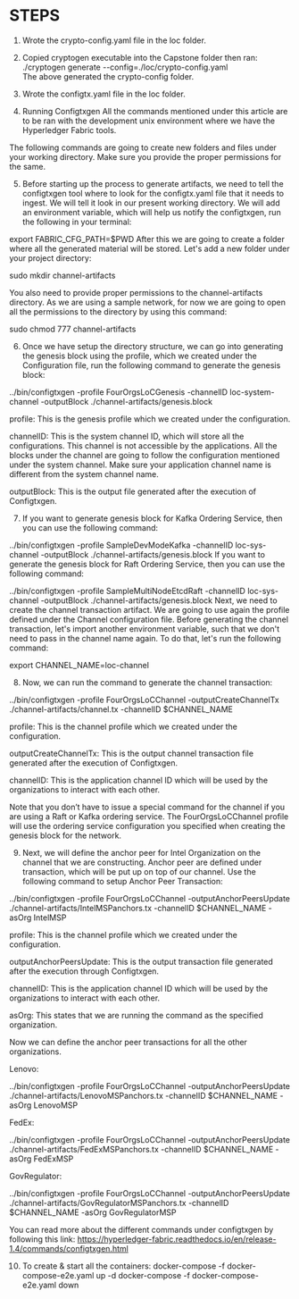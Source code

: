 # STEPS 

 1. Wrote the crypto-config.yaml file in the loc folder. 

 2. Copied cryptogen executable into the Capstone folder then ran: 
  ./cryptogen generate --config=./loc/crypto-config.yaml    
  The above generated the crypto-config folder. 

 3. Wrote the configtx.yaml file in the loc folder.

 4.  Running Configtxgen
  All the commands mentioned under this article are to be ran with the development unix environment where we have the Hyperledger Fabric tools.

  The following commands are going to create new folders and files under your working directory. Make sure you provide the proper permissions for the same.

 5. Before starting up the process to generate artifacts, we need to tell the configtxgen tool where to look for the configtx.yaml file that it needs to ingest. We will tell it look in our present working directory. We will add an environment variable, which will help us notify the configtxgen, run the following in your terminal:

export FABRIC_CFG_PATH=$PWD
After this we are going to create a folder where all the generated material will be stored. Let's add a new folder under your project directory:

sudo mkdir channel-artifacts

You also need to provide proper permissions to the channel-artifacts directory. As we are using a sample network, for now we are going to open all the permissions to the directory by using this command:

sudo chmod 777 channel-artifacts

6. Once we have setup the directory structure, we can go into generating the genesis block using the profile, which we created under the Configuration file, run the following command to generate the genesis block:

../bin/configtxgen -profile FourOrgsLoCGenesis -channelID loc-system-channel -outputBlock ./channel-artifacts/genesis.block

profile: This is the genesis profile which we created under the configuration.

channelID: This is the system channel ID, which will store all the configurations. This channel is not accessible by the applications. All the blocks under the channel are going to follow the configuration mentioned under the system channel. Make sure your application channel name is different from the system channel name.

outputBlock: This is the output file generated after the execution of Configtxgen.

7. If you want to generate genesis block for Kafka Ordering Service, then you can use the following command:

../bin/configtxgen -profile SampleDevModeKafka -channelID loc-sys-channel -outputBlock ./channel-artifacts/genesis.block
If you want to generate the genesis block for Raft Ordering Service, then you can use the following command:

../bin/configtxgen -profile SampleMultiNodeEtcdRaft -channelID loc-sys-channel -outputBlock ./channel-artifacts/genesis.block
Next, we need to create the channel transaction artifact. We are going to use again the profile defined under the Channel configuration file. Before generating the channel transaction, let's import another environment variable, such that we don't need to pass in the channel name again. To do that, let's run the following command:

export CHANNEL_NAME=loc-channel

8. Now, we can run the command to generate the channel transaction:

../bin/configtxgen -profile FourOrgsLoCChannel -outputCreateChannelTx ./channel-artifacts/channel.tx -channelID $CHANNEL_NAME

profile: This is the channel profile which we created under the configuration.

outputCreateChannelTx: This is the output channel transaction file generated after the execution of Configtxgen.

channelID: This is the application channel ID which will be used by the organizations to interact with each other.

Note that you don’t have to issue a special command for the channel if you are using a Raft or Kafka ordering service. The FourOrgsLoCChannel profile will use the ordering service configuration you specified when creating the genesis block for the network.

9. Next, we will define the anchor peer for Intel Organization on the channel that we are constructing. Anchor peer are defined under transaction, which will be put up on top of our channel.  Use the following command to setup Anchor Peer Transaction:

../bin/configtxgen -profile FourOrgsLoCChannel -outputAnchorPeersUpdate ./channel-artifacts/IntelMSPanchors.tx -channelID $CHANNEL_NAME -asOrg IntelMSP

profile: This is the channel profile which we created under the configuration.

outputAnchorPeersUpdate: This is the output transaction file generated after the execution through Configtxgen.

channelID: This is the application channel ID which will be used by the organizations to interact with each other.

asOrg: This states that we are running the command as the specified organization.

Now we can define the anchor peer transactions for all the other organizations.

Lenovo:

../bin/configtxgen -profile FourOrgsLoCChannel -outputAnchorPeersUpdate ./channel-artifacts/LenovoMSPanchors.tx -channelID $CHANNEL_NAME -asOrg LenovoMSP

FedEx:

../bin/configtxgen -profile FourOrgsLoCChannel -outputAnchorPeersUpdate ./channel-artifacts/FedExMSPanchors.tx -channelID $CHANNEL_NAME -asOrg FedExMSP

GovRegulator:

../bin/configtxgen -profile FourOrgsLoCChannel -outputAnchorPeersUpdate ./channel-artifacts/GovRegulatorMSPanchors.tx -channelID $CHANNEL_NAME -asOrg GovRegulatorMSP

You can read more about the different commands under configtxgen by following this link: https://hyperledger-fabric.readthedocs.io/en/release-1.4/commands/configtxgen.html


10. To create & start all the containers: 
docker-compose -f docker-compose-e2e.yaml up -d
docker-compose -f docker-compose-e2e.yaml down


